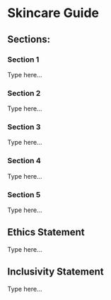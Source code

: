 # Skincare Guide

## Sections:
### Section 1
Type here...
### Section 2
Type here...
### Section 3
Type here...
### Section 4
Type here...
### Section 5
Type here...

## Ethics Statement
Type here...

## Inclusivity Statement
Type here...
